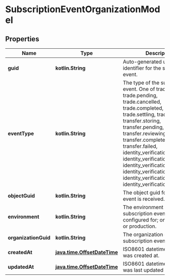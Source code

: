 
# SubscriptionEventOrganizationModel

## Properties
Name | Type | Description | Notes
------------ | ------------- | ------------- | -------------
**guid** | **kotlin.String** | Auto-generated unique identifier for the subscription event. | 
**eventType** | **kotlin.String** | The type of the subscription event. One of trade.storing, trade.pending, trade.cancelled, trade.completed, trade.settling, trade.failed, transfer.storing, transfer.pending, transfer.reviewing, transfer.completed, transfer.failed, identity_verification.storing, identity_verification.pending, identity_verification.reviewing, identity_verification.waiting, identity_verification.expired, or identity_verification.completed. | 
**objectGuid** | **kotlin.String** | The object guid for which the event is received. | 
**environment** | **kotlin.String** | The environment that the subscription event is configured for; one of sandbox or production. | 
**organizationGuid** | **kotlin.String** | The organization guid of the subscription event. | 
**createdAt** | [**java.time.OffsetDateTime**](java.time.OffsetDateTime.md) | ISO8601 datetime the record was created at. | 
**updatedAt** | [**java.time.OffsetDateTime**](java.time.OffsetDateTime.md) | ISO8601 datetime the record was last updated at. |  [optional]



